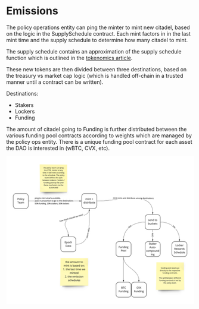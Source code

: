 # Emissions
The policy operations entity can ping the minter to mint new citadel, based on the logic in the SupplySchedule contract. Each mint factors in in the last mint time and the supply schedule to determine how many citadel to mint.

The supply schedule contains an approximation of the supply schedule function which is outlined in the [tokenomics article](https://thecitadeldao.medium.com/tokenomics-deep-dive-a11e7f5e2083).

These new tokens are then divided between three destinations, based on the treasury vs market cap logic (which is handled off-chain in a trusted manner until a contract can be written).

Destinations:
* Stakers
* Lockers
* Funding

The amount of citadel going to Funding is further distributed between the various funding pool contracts according to weights which are managed by the policy ops entity. There is a unique funding pool contract for each asset the DAO is interested in (wBTC, CVX, etc).

![](./images/mint-and-distribute-flow.jpg)